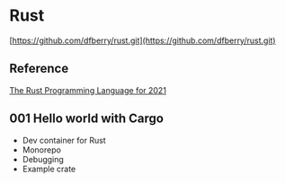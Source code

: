 # Rust

[https://github.com/dfberry/rust.git](https://github.com/dfberry/rust.git)

## Reference

[The Rust Programming Language for 2021](https://www.amazon.com/gp/aw/d/1718503105/)

## 001 Hello world with Cargo

* Dev container for Rust
* Monorepo 
* Debugging
* Example crate